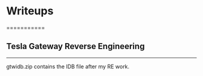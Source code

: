 # Writeups 
===========  
## Tesla Gateway Reverse Engineering 
-----------  
gtwidb.zip contains the IDB file after my RE work. 
